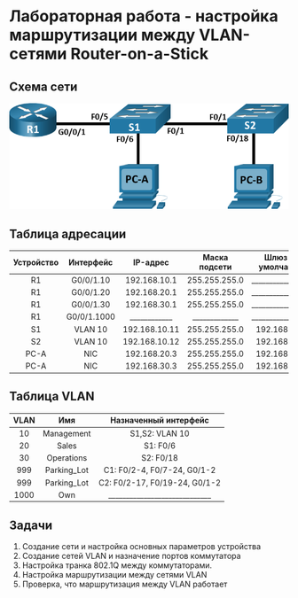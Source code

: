 # Лабораторная работа - настройка маршрутизации между VLAN-сетями Router-on-a-Stick
## Схема сети
![alt text](https://github.com/V1RaJ97/OTUS-NE/blob/45acf54fe52587d6691cee1c7e9ec4668462c79f/Labs/Lab06/%D0%A1%D1%85%D0%B5%D0%BC%D0%B0%20%D1%81%D0%B5%D1%82%D0%B8.png)
## Таблица адресации
| Устройство |  Интерфейс  |   IP-адрес   | Маска подсети | Шлюз по умолчанию |
|:----------:|:-----------:|:------------:|:-------------:|:-----------------:|
|     R1     |  G0/0/1.10  | 192.168.10.1 | 255.255.255.0 | _________________ |
|     R1     |  G0/0/1.20  | 192.168.20.1 | 255.255.255.0 | _________________ |
|     R1     |  G0/0/1.30  | 192.168.30.1 | 255.255.255.0 | _________________ |
|     R1     | G0/0/1.1000 | ____________ | _____________ | _________________ |
|     S1     |    VLAN 10  | 192.168.10.11| 255.255.255.0 |   192.168.10.1    |
|     S2     |    VLAN 10  | 192.168.10.12| 255.255.255.0 |   192.168.10.1    |
|    PC-A    |     NIC     | 192.168.20.3 | 255.255.255.0 |   192.168.20.1    |
|    PC-A    |     NIC     | 192.168.30.3 | 255.255.255.0 |   192.168.30.1    |

## Таблица VLAN
|    VLAN    |     Имя     |    Назначенный интерфейс    |
|:----------:|:-----------:|:---------------------------:|
|     10     | Management  |       S1,S2: VLAN 10        |
|     20     |    Sales    |          S1: F0/6           |
|     30     |  Operations |          S2: F0/18          |
|    999     | Parking_Lot | С1: F0/2-4, F0/7-24, G0/1-2 |
|    999     | Parking_Lot |С2: F0/2-17, F0/19-24, G0/1-2|
|   1000     |     Own     |_____________________________|
## Задачи
1. Создание сети и настройка основных параметров устройства
2. Создание сетей VLAN и назначение портов коммутатора
3. Настройка транка 802.1Q между коммутаторами.
4. Настройка маршрутизации между сетями VLAN
5. Проверка, что маршрутизация между VLAN работает
